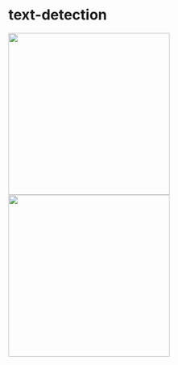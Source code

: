 # text-detection

<img src="https://user-images.githubusercontent.com/55880071/188486580-2add2328-f85f-4c45-8b01-a3b5b6f8f926.png" width="320" height="320">
          
<img src="https://user-images.githubusercontent.com/55880071/188486615-a3d800b1-770e-41e8-82b2-82e396d3bb16.png" width="320" height="320">
